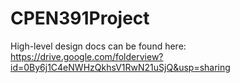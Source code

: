# CPEN391Project

High-level design docs can be found here: https://drive.google.com/folderview?id=0By6j1C4eNWHzQkhsV1RwN21uSjQ&usp=sharing
